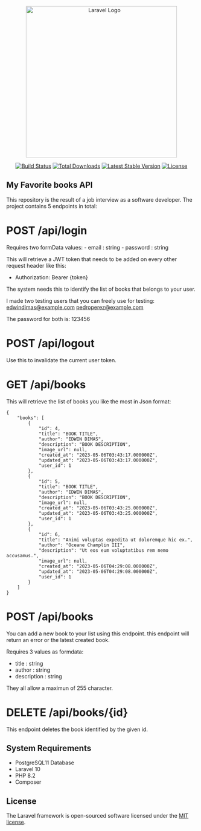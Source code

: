 <p align="center"><a href="https://laravel.com" target="_blank"><img src="https://raw.githubusercontent.com/laravel/art/master/logo-lockup/5%20SVG/2%20CMYK/1%20Full%20Color/laravel-logolockup-cmyk-red.svg" width="400" alt="Laravel Logo"></a></p>

<p align="center">
<a href="https://github.com/laravel/framework/actions"><img src="https://github.com/laravel/framework/workflows/tests/badge.svg" alt="Build Status"></a>
<a href="https://packagist.org/packages/laravel/framework"><img src="https://img.shields.io/packagist/dt/laravel/framework" alt="Total Downloads"></a>
<a href="https://packagist.org/packages/laravel/framework"><img src="https://img.shields.io/packagist/v/laravel/framework" alt="Latest Stable Version"></a>
<a href="https://packagist.org/packages/laravel/framework"><img src="https://img.shields.io/packagist/l/laravel/framework" alt="License"></a>
</p>

## My Favorite books API

This repository is the result of a job interview as a software developer. 
The project contains 5 endpoints in total:

# POST /api/login
Requires two formData values: 
    - email : string
    - password : string

This will retrieve a JWT token that needs to be added on every other request header like this:
- Authorization: Bearer {token}

The system needs this to identify the list of books that belongs to your user.

I made two testing users that you can freely use for testing:
edwindimas@example.com
pedroperez@example.com

The password for both is: 123456


# POST /api/logout
Use this to invalidate the current user token.


# GET /api/books
This will retrieve the list of books you like the most in Json format:
```
{
    "books": [
        {
            "id": 4,
            "title": "BOOK TITLE",
            "author": "EDWIN DIMAS",
            "description": "BOOK DESCRIPTION",
            "image_url": null,
            "created_at": "2023-05-06T03:43:17.000000Z",
            "updated_at": "2023-05-06T03:43:17.000000Z",
            "user_id": 1
        },
        {
            "id": 5,
            "title": "BOOK TITLE",
            "author": "EDWIN DIMAS",
            "description": "BOOK DESCRIPTION",
            "image_url": null,
            "created_at": "2023-05-06T03:43:25.000000Z",
            "updated_at": "2023-05-06T03:43:25.000000Z",
            "user_id": 1
        },
        {
            "id": 6,
            "title": "Animi voluptas expedita ut doloremque hic ex.",
            "author": "Oceane Champlin III",
            "description": "Ut eos eum voluptatibus rem nemo accusamus.",
            "image_url": null,
            "created_at": "2023-05-06T04:29:08.000000Z",
            "updated_at": "2023-05-06T04:29:08.000000Z",
            "user_id": 1
        }
    ]
}
```

# POST /api/books
You can add a new book to your list using this endpoint. 
this endpoint will return an error or the latest created book.

Requires 3 values as formdata:
- title : string
- author : string
- description : string

They all allow a maximun of 255 character.


# DELETE /api/books/{id}
This endpoint deletes the book identified by the given id. 

## System Requirements

- PostgreSQL11 Database
- Laravel 10
- PHP 8.2
- Composer

## License

The Laravel framework is open-sourced software licensed under the [MIT license](https://opensource.org/licenses/MIT).
